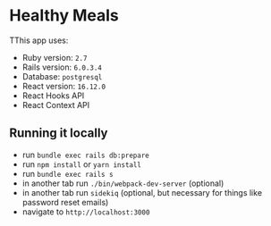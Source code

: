 # Healthy Meals

TThis app uses:

- Ruby version: `2.7`
- Rails version: `6.0.3.4`
- Database: `postgresql`
- React version: `16.12.0`
- React Hooks API
- React Context API

## Running it locally

- run `bundle exec rails db:prepare`
- run `npm install` or `yarn install`
- run `bundle exec rails s`
- in another tab run `./bin/webpack-dev-server` (optional)
- in another tab run `sidekiq` (optional, but necessary for things like password reset emails)
- navigate to `http://localhost:3000`
